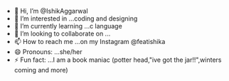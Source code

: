 - 👋 Hi, I’m @IshikAggarwal
- 👀 I’m interested in ...coding and designing
- 🌱 I’m currently learning ...c language 
- 💞️ I’m looking to collaborate on ...
- 📫 How to reach me ...on my Instagram @featishika
- 😄 Pronouns: ...she/her
- ⚡ Fun fact: ...I am a book maniac (potter head,"ive got the jar!!",winters coming and more)

<!---
IshikAggarwal/IshikAggarwal is a ✨ special ✨ repository because its `README.md` (this file) appears on your GitHub profile.
You can click the Preview link to take a look at your changes.
--->
